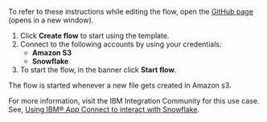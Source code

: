 To refer to these instructions while editing the flow, open the [GitHub page](https://github.com/ot4i/app-connect-templates/tree/master/resources/markdown/Insert%20data%20into%20the%20Snowflake%20table%20when%20a%20new%20file%20gets%20created%20in%20Amazon%20S3_instructions.md) (opens in a new window).


1. Click **Create flow** to start using the template.
2. Connect to the following accounts by using your credentials:
   - **Amazon S3** 
   - **Snowflake**
3. To start the flow, in the banner click **Start flow**.

The flow is started whenever a new file gets created in Amazon s3.

For more information, visit the IBM Integration Community for this use case. See, [Using IBM® App Connect to interact with Snowflake](https://community.ibm.com/community/user/integration/blogs/deepak-ayilliath/2023/01/27/using-ibm-app-connect-to-interact-with-snowflake).
